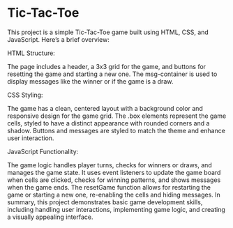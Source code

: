 # Tic-Tac-Toe
This project is a simple Tic-Tac-Toe game built using HTML, CSS, and JavaScript. Here’s a brief overview:

HTML Structure:

The page includes a header, a 3x3 grid for the game, and buttons for resetting the game and starting a new one.
The msg-container is used to display messages like the winner or if the game is a draw.

CSS Styling:

The game has a clean, centered layout with a background color and responsive design for the game grid.
The .box elements represent the game cells, styled to have a distinct appearance with rounded corners and a shadow.
Buttons and messages are styled to match the theme and enhance user interaction.

JavaScript Functionality:

The game logic handles player turns, checks for winners or draws, and manages the game state.
It uses event listeners to update the game board when cells are clicked, checks for winning patterns, and shows messages when the game ends.
The resetGame function allows for restarting the game or starting a new one, re-enabling the cells and hiding messages.
In summary, this project demonstrates basic game development skills, including handling user interactions, implementing game logic, and creating a visually appealing interface.
